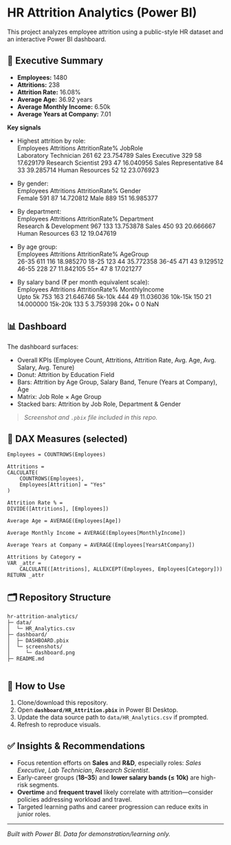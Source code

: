 # HR Attrition Analytics (Power BI)

This project analyzes employee attrition using a public-style HR dataset and an interactive Power BI dashboard.

## 🔎 Executive Summary
- **Employees:** 1480
- **Attritions:** 238
- **Attrition Rate:** 16.08%
- **Average Age:** 36.92 years
- **Average Monthly Income:** 6.50k
- **Average Years at Company:** 7.01

**Key signals**
- Highest attrition by role:  
                         Employees   Attritions   AttritionRate%
JobRole                                                     
Laboratory Technician        261          62       23.754789
Sales Executive              329          58       17.629179
Research Scientist           293          47       16.040956
Sales Representative          84          33       39.285714
Human Resources               52          12       23.076923

- By gender:  
        Employees    Attritions     AttritionRate%
Gender                                       
Female        591          87       14.720812
Male          889         151       16.985377

- By department:  
                        Employees  Attritions  AttritionRate%
Department                                                   
Research & Development        967         133       13.753878
Sales                         450          93       20.666667
Human Resources                63          12       19.047619

- By age group:  
          Employees  Attritions  AttritionRate%
AgeGroup                                       
26-35           611         116       18.985270
18-25           123          44       35.772358
36-45           471          43        9.129512
46-55           228          27       11.842105
55+              47           8       17.021277

- By salary band (₹ per month equivalent scale):  
               Employees  Attritions  AttritionRate%
MonthlyIncome                                       
Upto 5k              753         163       21.646746
5k-10k               444          49       11.036036
10k-15k              150          21       14.000000
15k-20k              133           5        3.759398
20k+                   0           0             NaN

## 📊 Dashboard
The dashboard surfaces:
- Overall KPIs (Employee Count, Attritions, Attrition Rate, Avg. Age, Avg. Salary, Avg. Tenure)
- Donut: Attrition by Education Field
- Bars: Attrition by Age Group, Salary Band, Tenure (Years at Company), Age
- Matrix: Job Role × Age Group
- Stacked bars: Attrition by Job Role, Department & Gender

> *Screenshot and `.pbix` file included in this repo.*

## 🧮 DAX Measures (selected)
```DAX
Employees = COUNTROWS(Employees)

Attritions =
CALCULATE(
    COUNTROWS(Employees),
    Employees[Attrition] = "Yes"
)

Attrition Rate % =
DIVIDE([Attritions], [Employees])

Average Age = AVERAGE(Employees[Age])

Average Monthly Income = AVERAGE(Employees[MonthlyIncome])

Average Years at Company = AVERAGE(Employees[YearsAtCompany])

Attritions by Category =
VAR _attr =
    CALCULATE([Attritions], ALLEXCEPT(Employees, Employees[Category]))
RETURN _attr
```

## 🗂 Repository Structure
```
hr-attrition-analytics/
├─ data/
│  └─ HR_Analytics.csv
├─ dashboard/
│  ├─ DASHBOARD.pbix
│  └─ screenshots/
│     └─ dashboard.png 
├─ README.md


```

## 🚀 How to Use
1. Clone/download this repository.
2. Open **`dashboard/HR_Attrition.pbix`** in Power BI Desktop.
3. Update the data source path to `data/HR_Analytics.csv` if prompted.
4. Refresh to reproduce visuals.

## ✅ Insights & Recommendations
- Focus retention efforts on **Sales** and **R&D**, especially roles: *Sales Executive*, *Lab Technician*, *Research Scientist*.
- Early-career groups (**18–35**) and **lower salary bands (≤ 10k)** are high-risk segments.
- **Overtime** and **frequent travel** likely correlate with attrition—consider policies addressing workload and travel.
- Targeted learning paths and career progression can reduce exits in junior roles.


---

*Built with Power BI. Data for demonstration/learning only.*
